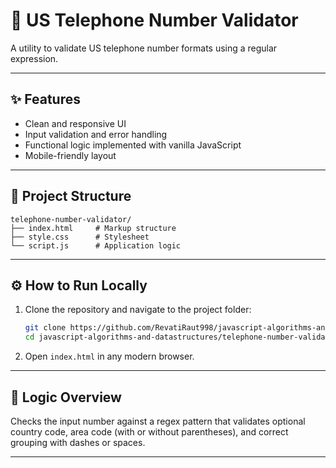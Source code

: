 # 🧠 US Telephone Number Validator

A utility to validate US telephone number formats using a regular expression.

---

## ✨ Features

- Clean and responsive UI  
- Input validation and error handling  
- Functional logic implemented with vanilla JavaScript  
- Mobile-friendly layout  

---

## 📁 Project Structure

```
telephone-number-validator/
├── index.html     # Markup structure  
├── style.css      # Stylesheet  
└── script.js      # Application logic  
```

---

## ⚙️ How to Run Locally

1. Clone the repository and navigate to the project folder:

   ```bash
   git clone https://github.com/RevatiRaut998/javascript-algorithms-and-datastructures.git
   cd javascript-algorithms-and-datastructures/telephone-number-validator
   ```

2. Open `index.html` in any modern browser.

---

## 🧠 Logic Overview

Checks the input number against a regex pattern that validates optional country code, area code (with or without parentheses), and correct grouping with dashes or spaces.

---
